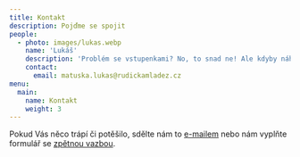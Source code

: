 ```yaml
---
title: Kontakt
description: Pojďme se spojit
people:
  - photo: images/lukas.webp
    name: 'Lukáš'
    description: 'Problém se vstupenkami? No, to snad ne! Ale kdyby náhodou, tak to je Lukášova parketa, udělá pro Vás co bude v jeho silách.'
    contact:
      email: matuska.lukas@rudickamladez.cz
menu:
  main:
    name: Kontakt
    weight: 3
---
```


Pokud Vás něco trápí či potěšilo, sdělte nám to [e-mailem](mailto:ples@rudickamladez.cz) nebo nám vyplňte formulář se [zpětnou vazbou](/feedback).
